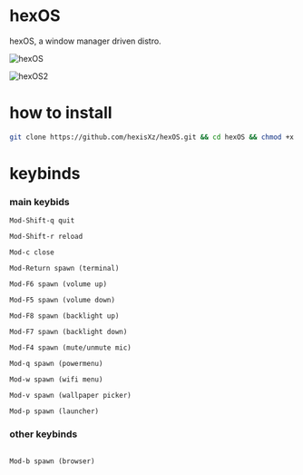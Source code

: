 # hexOS
hexOS, a window manager driven distro.

![hexOS](https://github.com/hexisXz/hexOS/assets/71829613/65393468-a42a-4ef5-8b2d-b77e875cb625)



![hexOS2](https://github.com/hexisXz/hexOS/assets/71829613/de186793-8d7f-4929-847c-816e693939ae)

# how to install

``` sh
git clone https://github.com/hexisXz/hexOS.git && cd hexOS && chmod +x install && ./install

```

# keybinds


### main keybids

```
Mod-Shift-q quit

Mod-Shift-r reload

Mod-c close

Mod-Return spawn (terminal)

Mod-F6 spawn (volume up)

Mod-F5 spawn (volume down)

Mod-F8 spawn (backlight up)

Mod-F7 spawn (backlight down)

Mod-F4 spawn (mute/unmute mic)

Mod-q spawn (powermenu)

Mod-w spawn (wifi menu)

Mod-v spawn (wallpaper picker)

Mod-p spawn (launcher)

```


### other keybinds

```

Mod-b spawn (browser)

```
